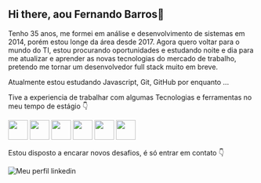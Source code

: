 ## Hi there, aou Fernando Barros👋

Tenho 35 anos, me formei em análise e desenvolvimento de sistemas em 2014, porém estou longe da área desde 2017.
Agora quero voltar para o mundo do TI, estou procurando oportunidades e estudando noite e dia para me atualizar e aprender as novas tecnologias do mercado de trabalho, pretendo me tornar um desenvolvedor full stack muito em breve.

Atualmente estou estudando Javascript, Git, GitHub por enquanto ...

Tive a experiencia de trabalhar com algumas Tecnologias e ferramentas no meu tempo de estágio 👇

<p>
<img src="https://cdn.jsdelivr.net/gh/devicons/devicon@latest/icons/html5/html5-original.svg" width="40" height="40"/>
          
<img src="https://cdn.jsdelivr.net/gh/devicons/devicon@latest/icons/css3/css3-original-wordmark.svg" width="40" height="40"/>
          
<img src="https://cdn.jsdelivr.net/gh/devicons/devicon@latest/icons/php/php-original.svg" width="40" height="40"/>
          
<img src="https://cdn.jsdelivr.net/gh/devicons/devicon@latest/icons/mysql/mysql-original-wordmark.svg" width="40" height="40"/>
          
<img src="https://cdn.jsdelivr.net/gh/devicons/devicon@latest/icons/vscode/vscode-original-wordmark.svg" width="40" height="40" />

<img src="https://cdn.jsdelivr.net/gh/devicons/devicon@latest/icons/javascript/javascript-original.svg" width="40" height="40"/>
          
</p>          

Estou disposto a encarar novos desafios, é só entrar em contato 👇

<a href="https://www.linkedin.com/in/fernando-barros-2140b344/"><img src="https://github.com/user-attachments/assets/57556b6a-7bd6-4b64-8537-7e21e9629486" align="left" alt="Meu perfil linkedin" /></a>

<!--
**febarros06/febarros06** is a ✨ _special_ ✨ repository because its `README.md` (this file) appears on your GitHub profile.

Here are some ideas to get you started:

- 🔭 I’m currently working on ...
- 🌱 I’m currently learning ...
- 👯 I’m looking to collaborate on ...
- 🤔 I’m looking for help with ...
- 💬 Ask me about ...
- 📫 How to reach me: ...
- 😄 Pronouns: ...
- ⚡ Fun fact: ...
-->

